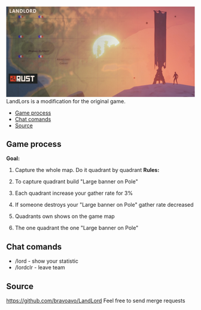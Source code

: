 ![image](https://github.com/bravoavo/LandLord/blob/main/rust-landlord.png?raw=true)
LandLors is a modification for the original game. 

- [Game process](#heading)
- [Chat comands](#heading-1)
- [Source](#heading-2)



## Game process
**Goal:**
1. Capture the whole map. Do it quadrant by quadrant
**Rules:**

1. To capture quadrant build "Large banner on Pole"
2. Each quadrant increase your gather rate for 3%
3. If someone destroys your "Large banner on Pole" gather rate decreased
4. Quadrants own shows on the game map
5. The one quadrant the one "Large banner on Pole"

## Chat comands
* /lord - show your statistic
* /lordclr - leave team
## Source
https://github.com/bravoavo/LandLord
Feel free to send merge requests